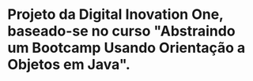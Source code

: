 # Projeto da Digital Inovation One, baseado-se no curso "Abstraindo um Bootcamp Usando Orientação a Objetos em Java". 